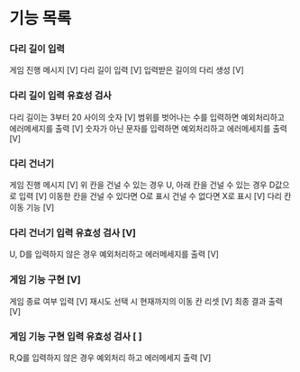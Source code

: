 # 기능 목록

### 다리 길이 입력
게임 진행 메시지 [V]
다리 길이 입력 [V]
입력받은 길이의 다리 생성 [V]

### 다리 길이 입력 유효성 검사
다리 길이는 3부터 20 사이의 숫자 [V]
범위를 벗어나는 수를 입력하면 예외처리하고 에러메세지를 출력 [V]
숫자가 아닌 문자를 입력하면 예외처리하고 에러메세지를 출력 [V]

### 다리 건너기
게임 진행 메시지 [V]
위 칸을 건널 수 있는 경우 U, 아래 칸을 건널 수 있는 경우 D값으로 입력 [V]
이동한 칸을 건널 수 있다면 O로 표시 건널 수 없다면 X로 표시 [V]
다리 칸 이동 기능 [V]

### 다리 건너기 입력 유효성 검사 [V]
U, D를 입력하지 않은 경우 예외처리하고 에러메세지를 출력 [V]

### 게임 기능 구현 [V]
게임 종료 여부 입력 [V]
재시도 선택 시 현재까지의 이동 칸 리셋 [V]
최종 결과 출력 [V]

### 게임 기능 구현 입력 유효성 검사 [ ]
R,Q를 입력하지 않은 경우 예외처리 하고 에러메세지 출력 [V]